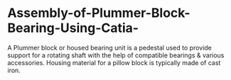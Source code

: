 # Assembly-of-Plummer-Block-Bearing-Using-Catia-
A Plummer block or housed bearing unit is a pedestal used to provide support for a rotating shaft with the help of compatible bearings &amp; various accessories. Housing material for a pillow block is typically made of cast iron.
